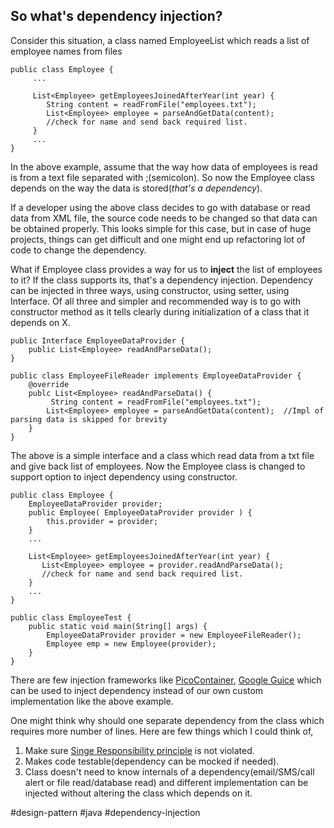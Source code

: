 ## So what's dependency injection?

Consider this situation, a class named EmployeeList which reads a list of employee names from files

```
public class Employee {
     ...

     List<Employee> getEmployeesJoinedAfterYear(int year) {
        String content = readFromFile("employees.txt");
        List<Employee> employee = parseAndGetData(content); 
        //check for name and send back required list.
     }
     ...
}
```

In the above example, assume that the way how data of employees is read is from a text file separated with ;(semicolon). So now the Employee class depends on the way the data is stored(*that's a dependency*).

If a developer using the above class decides to go with database or read data from XML file, the source code needs to be changed so that data can be obtained properly. This looks simple for this case, but in case of huge projects, things can get difficult and one might end up refactoring lot of code to change the dependency.

What if Employee class provides a way for us to **inject** the list of employees to it? If the class supports its, that's a dependency injection. Dependency can be injected in three ways, using constructor, using setter, using Interface. Of all three and simpler and recommended way is to go with constructor method as it tells clearly during initialization of a class that it depends on X.


```
public Interface EmployeeDataProvider {
    public List<Employee> readAndParseData();
}

public class EmployeeFileReader implements EmployeeDataProvider {
    @override
    publc List<Employee> readAndParseData() {
         String content = readFromFile("employees.txt");
        List<Employee> employee = parseAndGetData(content);  //Impl of parsing data is skipped for brevity
    }
}
```

The above is a simple interface and a class which read data from a txt file and give back list of employees. Now the Employee class is changed to support option to inject dependency using constructor.


```
public class Employee {
    EmployeeDataProvider provider;
    public Employee( EmployeeDataProvider provider ) {
        this.provider = provider;
    }
    ...

    List<Employee> getEmployeesJoinedAfterYear(int year) {
       List<Employee> employee = provider.readAndParseData();
       //check for name and send back required list.
    }
    ...
}

public class EmployeeTest {
    public static void main(String[] args) {
        EmployeeDataProvider provider = new EmployeeFileReader();
        Employee emp = new Employee(provider);
    }
}
```

There are few injection frameworks like [PicoContainer](http://picocontainer.com/),  [Google Guice](https://github.com/google/guice) which can be used to inject dependency instead of our own custom implementation like the above example.

One might think why should one separate dependency from the class which requires more number of lines. Here are few things which I could think of,

1. Make sure  [Singe Responsibility principle](https://en.wikipedia.org/wiki/Single-responsibility_principle)  is not violated.
2. Makes code testable(dependency can be mocked if needed).
3. Class doesn't need to know internals of a dependency(email/SMS/call alert or file read/database read) and different implementation can be injected without altering the class which depends on it.

#design-pattern #java #dependency-injection 



 